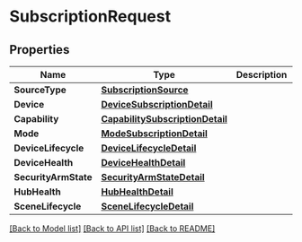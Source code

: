 # SubscriptionRequest

## Properties

Name | Type | Description | Notes
------------ | ------------- | ------------- | -------------
**SourceType** | [**SubscriptionSource**](SubscriptionSource.md) |  | 
**Device** | [**DeviceSubscriptionDetail**](DeviceSubscriptionDetail.md) |  | [optional] 
**Capability** | [**CapabilitySubscriptionDetail**](CapabilitySubscriptionDetail.md) |  | [optional] 
**Mode** | [**ModeSubscriptionDetail**](ModeSubscriptionDetail.md) |  | [optional] 
**DeviceLifecycle** | [**DeviceLifecycleDetail**](DeviceLifecycleDetail.md) |  | [optional] 
**DeviceHealth** | [**DeviceHealthDetail**](DeviceHealthDetail.md) |  | [optional] 
**SecurityArmState** | [**SecurityArmStateDetail**](SecurityArmStateDetail.md) |  | [optional] 
**HubHealth** | [**HubHealthDetail**](HubHealthDetail.md) |  | [optional] 
**SceneLifecycle** | [**SceneLifecycleDetail**](SceneLifecycleDetail.md) |  | [optional] 

[[Back to Model list]](../README.md#documentation-for-models) [[Back to API list]](../README.md#documentation-for-api-endpoints) [[Back to README]](../README.md)


